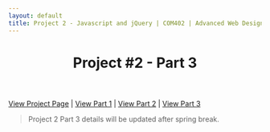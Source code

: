 ```yaml
---
layout: default
title: Project 2 - Javascript and jQuery | COM402 | Advanced Web Design and Development
---
```


<header><h1>Project #2 - Part 3</h1></header>

[View Project Page](04-project2.html) | [View Part 1](04-project2-part1.html) | [View Part 2](04-project2-part2.html) | [View Part 3](04-project2-part3.html)

> Project 2 Part 3 details will be updated after spring break.